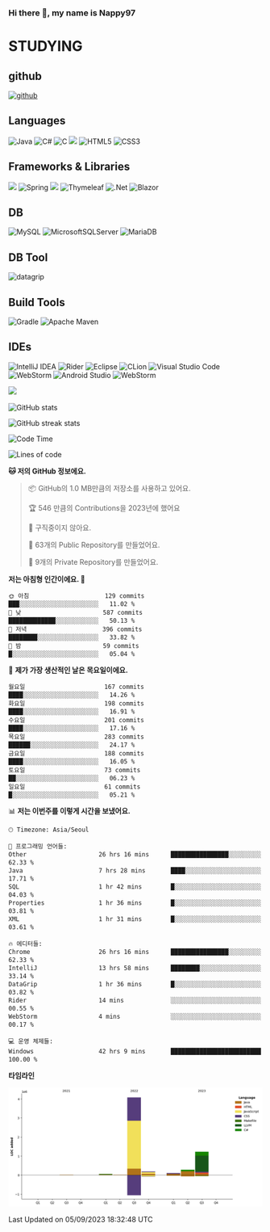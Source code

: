 ### Hi there 👋, my name is Nappy97

# STUDYING
## github
[<img src='https://cdn.jsdelivr.net/npm/simple-icons@3.0.1/icons/github.svg' alt='github' height='40'>](https://github.com/Nappy97)  

## Languages
![Java](https://img.shields.io/badge/java-%23ED8B00.svg?style=for-the-badge&logo=openjdk&logoColor=white) ![C#](https://img.shields.io/badge/c%23-%23239120.svg?style=for-the-badge&logo=c-sharp&logoColor=white) ![C](https://img.shields.io/badge/c-%2300599C.svg?style=for-the-badge&logo=c&logoColor=white) <img src="https://img.shields.io/badge/javascript-F7DF1E?style=for-the-badge&logo=javascript&logoColor=black"> ![HTML5](https://img.shields.io/badge/html5-%23E34F26.svg?style=for-the-badge&logo=html5&logoColor=white) ![CSS3](https://img.shields.io/badge/css3-%231572B6.svg?style=for-the-badge&logo=css3&logoColor=white)

## Frameworks & Libraries
<img src="https://img.shields.io/badge/bootstrap-7952B3?style=for-the-badge&logo=bootstrap&logoColor=white"> ![Spring](https://img.shields.io/badge/spring-%236DB33F.svg?style=for-the-badge&logo=spring&logoColor=white) <img src="https://img.shields.io/badge/jQuery-0769AD?style=for-the-badge&logo=jquery&logoColor=white"> ![Thymeleaf](https://img.shields.io/badge/Thymeleaf-%23005C0F.svg?style=for-the-badge&logo=Thymeleaf&logoColor=white) ![.Net](https://img.shields.io/badge/.NET-5C2D91?style=for-the-badge&logo=.net&logoColor=white) ![Blazor](https://img.shields.io/badge/blazor-%235C2D91.svg?style=for-the-badge&logo=blazor&logoColor=white)

## DB
![MySQL](https://img.shields.io/badge/mysql-%2300f.svg?style=for-the-badge&logo=mysql&logoColor=white) ![MicrosoftSQLServer](https://img.shields.io/badge/Microsoft%20SQL%20Server-CC2927?style=for-the-badge&logo=microsoft%20sql%20server&logoColor=white) ![MariaDB](https://img.shields.io/badge/MariaDB-003545?style=for-the-badge&logo=mariadb&logoColor=white)

## DB Tool
![datagrip](https://img.shields.io/badge/datagrip-9681EB?style=flat&logo=datagrip)

## Build Tools
![Gradle](https://img.shields.io/badge/Gradle-02303A.svg?style=for-the-badge&logo=Gradle&logoColor=white) ![Apache Maven](https://img.shields.io/badge/Apache%20Maven-C71A36?style=for-the-badge&logo=Apache%20Maven&logoColor=white)

## IDEs
![IntelliJ IDEA](https://img.shields.io/badge/IntelliJIDEA-000000.svg?style=for-the-badge&logo=intellij-idea&logoColor=white) ![Rider](https://img.shields.io/badge/Rider-000000.svg?style=for-the-badge&logo=Rider&logoColor=white&color=black&labelColor=crimson) ![Eclipse](https://img.shields.io/badge/Eclipse-FE7A16.svg?style=for-the-badge&logo=Eclipse&logoColor=white) ![CLion](https://img.shields.io/badge/CLion-black?style=for-the-badge&logo=clion&logoColor=white) ![Visual Studio Code](https://img.shields.io/badge/Visual%20Studio%20Code-0078d7.svg?style=for-the-badge&logo=visual-studio-code&logoColor=white) ![WebStorm](https://img.shields.io/badge/webstorm-143?style=for-the-badge&logo=webstorm&logoColor=white&color=black) ![Android Studio](https://img.shields.io/badge/Android%20Studio-3DDC84.svg?style=for-the-badge&logo=android-studio&logoColor=white) ![WebStorm](https://img.shields.io/badge/webstorm-143?style=for-the-badge&logo=webstorm&logoColor=white&color=black)

<div>
  <img  src="https://github-readme-stats.vercel.app/api/top-langs/?username=Nappy97&langs_count=8&exclude_repo=Example-deep-learning-from-scratch&layout=compact&line_height=24&hide_border=true&title_color=d88e82&card_width=280">
<div>
  
![GitHub stats](https://github-readme-stats.vercel.app/api?username=Nappy97&show_icons=true)  

![GitHub streak stats](https://github-readme-streak-stats.herokuapp.com/?user=Nappy97)  

<!--START_SECTION:waka-->
![Code Time](http://img.shields.io/badge/Code%20Time-606%20hrs%2014%20mins-blue)

![Lines of code](https://img.shields.io/badge/%EC%A0%80%EB%8A%94%20%EC%97%AC%ED%83%9C%EA%B9%8C%EC%A7%80%20-6.0%20million%20%EC%A4%84%EC%9D%98%20%EC%BD%94%EB%93%9C%EB%A5%BC%20%EC%9E%91%EC%84%B1%ED%96%88%EC%96%B4%EC%9A%94.-blue)

**🐱 저의 GitHub 정보에요.** 

> 📦 GitHub의 1.0 MB만큼의 저장소를 사용하고 있어요. 
 > 
> 🏆 546 만큼의 Contributions을 2023년에 했어요
 > 
> 🚫 구직중이지 않아요.
 > 
> 📜 63개의 Public Repository를 만들었어요. 
 > 
> 🔑 9개의 Private Repository를 만들었어요. 
 > 
**저는 아침형 인간이에요. 🐤** 

```text
🌞 아침                     129 commits         ███░░░░░░░░░░░░░░░░░░░░░░   11.02 % 
🌆 낮　                     587 commits         █████████████░░░░░░░░░░░░   50.13 % 
🌃 저녁                     396 commits         ████████░░░░░░░░░░░░░░░░░   33.82 % 
🌙 밤　                     59 commits          █░░░░░░░░░░░░░░░░░░░░░░░░   05.04 % 
```
📅 **제가 가장 생산적인 날은 목요일이에요.** 

```text
월요일                      167 commits         ████░░░░░░░░░░░░░░░░░░░░░   14.26 % 
화요일                      198 commits         ████░░░░░░░░░░░░░░░░░░░░░   16.91 % 
수요일                      201 commits         ████░░░░░░░░░░░░░░░░░░░░░   17.16 % 
목요일                      283 commits         ██████░░░░░░░░░░░░░░░░░░░   24.17 % 
금요일                      188 commits         ████░░░░░░░░░░░░░░░░░░░░░   16.05 % 
토요일                      73 commits          ██░░░░░░░░░░░░░░░░░░░░░░░   06.23 % 
일요일                      61 commits          █░░░░░░░░░░░░░░░░░░░░░░░░   05.21 % 
```


📊 **저는 이번주를 이렇게 시간을 보냈어요.** 

```text
🕑︎ Timezone: Asia/Seoul

💬 프로그래밍 언어들: 
Other                    26 hrs 16 mins      ████████████████░░░░░░░░░   62.33 % 
Java                     7 hrs 28 mins       ████░░░░░░░░░░░░░░░░░░░░░   17.71 % 
SQL                      1 hr 42 mins        █░░░░░░░░░░░░░░░░░░░░░░░░   04.03 % 
Properties               1 hr 36 mins        █░░░░░░░░░░░░░░░░░░░░░░░░   03.81 % 
XML                      1 hr 31 mins        █░░░░░░░░░░░░░░░░░░░░░░░░   03.61 % 

🔥 에디터들: 
Chrome                   26 hrs 16 mins      ████████████████░░░░░░░░░   62.33 % 
IntelliJ                 13 hrs 58 mins      ████████░░░░░░░░░░░░░░░░░   33.14 % 
DataGrip                 1 hr 36 mins        █░░░░░░░░░░░░░░░░░░░░░░░░   03.82 % 
Rider                    14 mins             ░░░░░░░░░░░░░░░░░░░░░░░░░   00.55 % 
WebStorm                 4 mins              ░░░░░░░░░░░░░░░░░░░░░░░░░   00.17 % 

💻 운영 체제들: 
Windows                  42 hrs 9 mins       █████████████████████████   100.00 % 
```

**타임라인**

![Lines of Code chart](https://raw.githubusercontent.com/Nappy97/Nappy97/main/assets/bar_graph.png)


 Last Updated on 05/09/2023 18:32:48 UTC
<!--END_SECTION:waka-->

